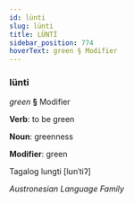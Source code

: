 ```yaml
---
id: lünti
slug: lünti
title: LÜNTİ
sidebar_position: 774
hoverText: green § Modifier
---
```


### lünti

*green* **§** Modifier

**Verb**: to be green

**Noun**: greenness

**Modifier**: green

Tagalog lungti [lʊnˈtiʔ]

*Austronesian Language Family*